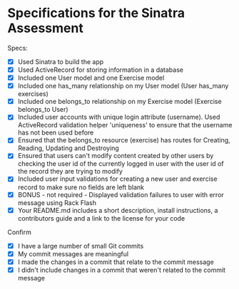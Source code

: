 # Specifications for the Sinatra Assessment

Specs:
- [x] Used Sinatra to build the app
- [x] Used ActiveRecord for storing information in a database
- [x] Included one User model and one Exercise model
- [x] Included one has_many relationship on my User model (User has_many exercises)
- [x] Included one belongs_to relationship on my Exercise model (Exercise belongs_to User)
- [x] Included user accounts with unique login attribute (username). Used ActiveRecord validation helper 'uniqueness' to ensure that the username has not been used before
- [x] Ensured that the belongs_to resource (exercise) has routes for Creating, Reading, Updating and Destroying
- [x] Ensured that users can't modify content created by other users by checking the user id of the currently logged in user with the user id of the record they are trying to modify
- [x] Included user input validations for creating a new user and exercise record to make sure no fields are left blank
- [x] BONUS - not required - Displayed validation failures to user with error message using Rack Flash
- [x] Your README.md includes a short description, install instructions, a contributors guide and a link to the license for your code

Confirm
- [x] I have a large number of small Git commits
- [x] My commit messages are meaningful
- [x] I made the changes in a commit that relate to the commit message
- [x] I didn't include changes in a commit that weren't related to the commit message
